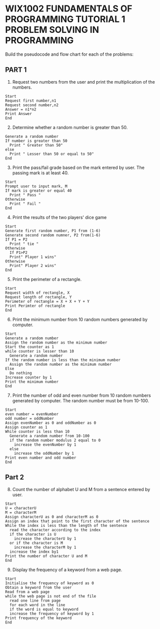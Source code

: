 # WIX1002 FUNDAMENTALS OF PROGRAMMING TUTORIAL 1 PROBLEM SOLVING IN PROGRAMMING
Build the pseudocode and flow chart for each of the problems:
## PART 1
1. Request two numbers from the user and print the multiplication of the numbers.
```Pseudocode
Start
Request first number,n1
Request second number,n2
Answer = n1*n2
Print Answer
End
```
2. Determine whether a random number is greater than 50.
```Pseudocode
Generate a random number
If number is greater than 50
  Print " Greater than 50"
else
  Print " Lesser than 50 or equal to 50"
End
```
3. Print the pass/fail grade based on the mark entered by user. The passing mark is at least 40.
```
Start
Prompt user to input mark, M
If mark is greater or equal 40
  Print " Pass "
Otherwise
  Print " Fail "
End
```
4. Print the results of the two players' dice game
```
Start
Generate first random number, P1 from (1-6)
Generate second random numner, P2 from(1-6)
If P1 = P2 
  Print " tie "
Otherwise
  If P1>P2
  Print" Player 1 wins"
Otherwise
  Print" Player 2 wins"
End
```
5. Print the perimeter of a rectangle.
```
Start
Request width of rectangle, X
Request length of rectangle, Y
Perimeter of rectangle = X + X + Y + Y
Print Perimter of rectangle
End
```
6. Print the minimum number from 10 random numbers generated by computer.
```
Start
Generate a random number
Assign the random number as the minimum number
Start the counter as 1
while counter is lesser than 10
  Generate a random number
If the random number is less than the minimum number
  Assign the random number as the minimum number
Else 
  Do nothing
Increase counter by 1
Print the minimum number
End
```
7. Print the number of odd and even number from 10 random numbers generated by computer. The random number must be from 10-100.
```
Start
even number = evenNumber
odd number = oddNumber
Assign evenNumber as 0 and oddNumber as 0
Assign counter as 1
While counter is less than 10
  Generate a random number from 10-100
  if the random number modulus 2 equal to 0
    increase the evenNumber by 1
  else
    increase the oddNumber by 1
Print even number and odd number 
End
```
## Part 2
8. Count the number of alphabet U and M from a sentence entered by user.
```
Start
U = characterU
M = characterM
Assign characterU as 0 and characterM as 0
Assign an index that point to the first character of the sentence 
While the index is less than the length of the sentence
  read the character according to the index 
  if the character is U
    increase the characterU by 1
  or if the character is M
    increase the characterM by 1
  increase the index by1 
Print the number of character U and M
End
```
9. Display the frequency of a keyword from a web page.
```
Start
Initialise the frequency of keyword as 0
Obtain a keyword from the user
Read from a web page
while the web page is not end of the file
  read one line from page
  for each word in the line
  if the word is equal to keyword
  increase the frequency of keyword by 1
Print frequency of the keyword  
End
```


  
